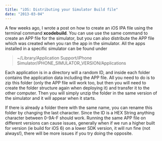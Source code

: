```yaml
---
title: "iOS: Distributing your Simulator Build file"
date: "2013-03-04"
---
```


A few weeks ago, I wrote a post on how to create an iOS IPA file using the terminal command **xcodebuild**. You can use use the same command to create an APP file for the simulator, but you can also distribute the APP file which was created when you ran the app in the simulator. All the apps installed in a specific simulator can be found under

> ~/Library/Application Support/iPhone Simulator/IPHONE\_SIMULATOR\_VERSION/Applications

Each application is in a directory will a random ID, and inside each folder contains the application data including the APP file. All you need to do is to zip this folder (only the APP file will work too, but then you will need to create the folder structure again when deploying it) and transfer it to the other computer. Then you will simply unzip the folder in the same version of the simulator and it will appear when it starts.

If there is already a folder there with the same name, you can rename this folder by changing the last character. Since the ID is a HEX String anything character between 0-9A-F should work. Running the same APP file on different versions can cause issues, generally when if we run a higher built for version (ie build for iOS 6) on a lower SDK version, it will run fine (not always!), there will be more issues if you try doing the opposite.
